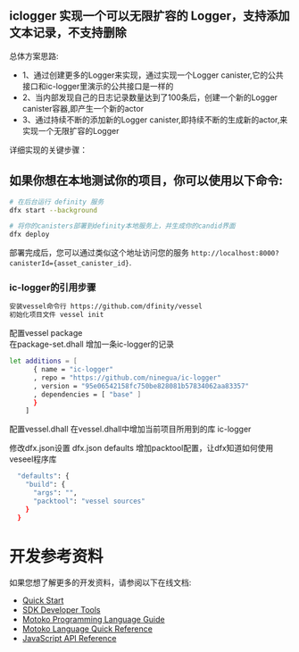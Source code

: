 ## iclogger 实现一个可以无限扩容的 Logger，支持添加文本记录，不支持删除
总体方案思路:
* 1、通过创建更多的Logger来实现，通过实现一个Logger canister,它的公共接口和ic-logger里演示的公共接口是一样的
* 2、当内部发现自己的日志记录数量达到了100条后，创建一个新的Logger canister容器,即产生一个新的actor
* 3、通过持续不断的添加新的Logger canister,即持续不断的生成新的actor,来实现一个无限扩容的Logger

详细实现的关键步骤：



## 如果你想在本地测试你的项目，你可以使用以下命令:

```bash
# 在后台运行 definity 服务
dfx start --background

# 将你的canisters部署到definity本地服务上，并生成你的candid界面
dfx deploy
```

部署完成后，您可以通过类似这个地址访问您的服务 `http://localhost:8000?canisterId={asset_canister_id}`.


### ic-logger的引用步骤
```bash
安装vessel命令行 https://github.com/dfinity/vessel
初始化项目文件 vessel init
```

配置vessel package  
在package-set.dhall 增加一条ic-logger的记录
```bash
let additions = [
      { name = "ic-logger"
      , repo = "https://github.com/ninegua/ic-logger"
      , version = "95e06542158fc750be828081b57834062aa83357"
      , dependencies = [ "base" ]
      }
    ]
```

配置vessel.dhall
在vessel.dhall中增加当前项目所用到的库 ic-logger

修改dfx.json设置
dfx.json defaults 增加packtool配置，让dfx知道如何使用veseel程序库
```bash
  "defaults": {
    "build": {
      "args": "",
      "packtool": "vessel sources"
    }
  }
```

# 开发参考资料

如果您想了解更多的开发资料，请参阅以下在线文档:

- [Quick Start](https://sdk.dfinity.org/docs/quickstart/quickstart-intro.html)
- [SDK Developer Tools](https://sdk.dfinity.org/docs/developers-guide/sdk-guide.html)
- [Motoko Programming Language Guide](https://sdk.dfinity.org/docs/language-guide/motoko.html)
- [Motoko Language Quick Reference](https://sdk.dfinity.org/docs/language-guide/language-manual.html)
- [JavaScript API Reference](https://erxue-5aaaa-aaaab-qaagq-cai.raw.ic0.app)